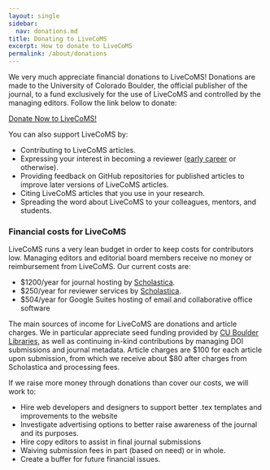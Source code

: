 ```yaml
---
layout: single
sidebar:
  nav: donations.md
title: Donating to LiveCoMS 
excerpt: How to donate to LiveCoMS
permalink: /about/donations
---
```


  We very much appreciate financial donations to LiveCoMS! Donations are made
  to the University of Colorado Boulder, the official publisher of the journal, to a fund exclusively for the
  use of LiveCoMS and controlled by the managing editors. Follow the link below to donate:

  <p><a href="https://giving.cu.edu/fund/living-journal-computational-molecular-science-support-fund" class="btn ">Donate Now to LiveCoMS!</a></p>

You can also support LiveCoMS by:
  * Contributing to LiveCoMS articles.
  * Expressing your interest in becoming a reviewer ([early career](/about/earlycareer) or otherwise).
  * Providing feedback on GitHub repositories for published articles to improve later versions of LiveCoMS articles.
  * Citing LiveCoMS articles that you use in your research.
  * Spreading the word about LiveCoMS to your colleagues, mentors, and students.


### Financial costs for LiveCoMS

LiveCoMS runs a very lean budget in order to keep costs for
contributors low.  Managing editors and editorial board members
receive no money or reimbursement from LiveCoMS.  Our current costs
are:

* $1200/year for journal hosting by [Scholastica](http://www.scholasticahq.com).
* $250/year for reviewer services by [Scholastica](http://www.scholasticahq.com).
* $504/year for Google Suites hosting of email and collaborative office software

The main sources of income for LiveCoMS are donations and article
charges. We in particular appreciate seed funding provided by [CU
Boulder Libraries](https://www.colorado.edu/libraries/), as well as continuing in-kind contributions by
managing DOI submissions and journal metadata. Article charges are
$100 for each article upon submission, from which we receive about
$80 after charges from Scholastica and processing fees.

If we raise more money through donations than cover our costs, we will work to:
  * Hire web developers and designers to support better .tex templates and improvements to the website
  * Investigate advertising options to better raise awareness of the journal and its purposes. 
  * Hire copy editors to assist in final journal submissions
  * Waiving submission fees in part (based on need) or in whole.
  * Create a buffer for future financial issues.

